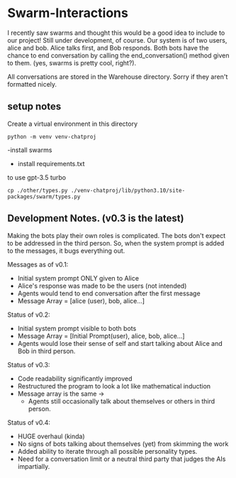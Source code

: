 # Swarm-Interactions

I recently saw swarms and thought this would be a good idea to include to our project! Still under development, of course. Our system is of two users, alice and bob. Alice talks first, and Bob responds. 
Both bots have the chance to end conversation by calling the end_conversation() method given to them. (yes, swarms is pretty cool, right?). 

All conversations are stored in the Warehouse directory. Sorry if they aren't formatted nicely. 

## setup notes

Create a virtual environment in this directory
```
python -m venv venv-chatproj
```

-install swarms
- install requirements.txt

to use gpt-3.5 turbo
```
cp ./other/types.py ./venv-chatproj/lib/python3.10/site-packages/swarm/types.py
```

## Development Notes. (v0.3 is the latest)
Making the bots play their own roles is complicated. The bots don't expect to be addressed in the third person. So, when the system prompt is added to the messages, it bugs everything out.

Messages as of v0.1:
  - Initial system prompt ONLY given to Alice
  - Alice's response was made to be the users (not intended)
  - Agents would tend to end conversation after the first message
  - Message Array = [alice (user), bob, alice...]

Status of v0.2:
- Initial system prompt visible to both bots
- Message Array = [Initial Prompt(user), alice, bob, alice...]
- Agents would lose their sense of self and start talking about Alice and Bob in third person. 

Status of v0.3:
- Code readability significantly improved
- Restructured the program to look a lot like mathematical induction
- Message array is the same -> 
  - Agents still occasionally talk about themselves or others in third person. 

Status of v0.4:
- HUGE overhaul (kinda)
- No signs of bots talking about themselves (yet) from skimming the work
- Added ability to iterate through all possible personality types. 
- Need for a conversation limit or a neutral third party that judges the AIs impartially. 